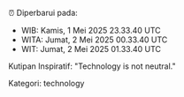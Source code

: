 ⏰ Diperbarui pada:
- WIB: Kamis, 1 Mei 2025 23.33.40 UTC
- WITA: Jumat, 2 Mei 2025 00.33.40 UTC
- WIT: Jumat, 2 Mei 2025 01.33.40 UTC

Kutipan Inspiratif:
"Technology is not neutral."


Kategori: technology

